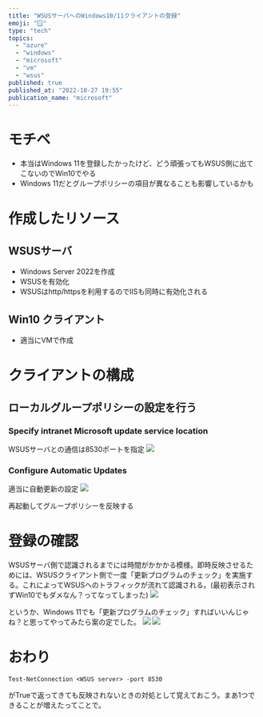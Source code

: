 ```yaml
---
title: "WSUSサーバへのWindows10/11クライアントの登録"
emoji: "🪟"
type: "tech"
topics:
  - "azure"
  - "windows"
  - "microsoft"
  - "vm"
  - "wsus"
published: true
published_at: "2022-10-27 19:55"
publication_name: "microsoft"
---
```


# モチベ
- 本当はWindows 11を登録したかったけど、どう頑張ってもWSUS側に出てこないのでWin10でやる
- Windows 11だとグループポリシーの項目が異なることも影響しているかも


# 作成したリソース

## WSUSサーバ
- Windows Server 2022を作成
- WSUSを有効化
- WSUSはhttp/httpsを利用するのでIISも同時に有効化される


## Win10 クライアント
- 適当にVMで作成

# クライアントの構成
## ローカルグループポリシーの設定を行う
### Specify intranet Microsoft update service location
WSUSサーバとの通信は8530ポートを指定
![](https://storage.googleapis.com/zenn-user-upload/36b9915b6fb1-20221027.png)

### Configure Automatic Updates
適当に自動更新の設定
![](https://storage.googleapis.com/zenn-user-upload/2a83bea202cb-20221027.png)

再起動してグループポリシーを反映する

# 登録の確認
WSUSサーバ側で認識されるまでには時間がかかかる模様。即時反映させるためには、WSUSクライアント側で一度「更新プログラムのチェック」を実施する。これによってWSUSへのトラフィックが流れて認識される。(最初表示されずWin10でもダメなん？ってなってしまった) 
![](https://storage.googleapis.com/zenn-user-upload/d6aaf4560762-20221027.png)

というか、Windows 11でも「更新プログラムのチェック」すればいいんじゃね？と思ってやってみたら案の定でした。
![](https://storage.googleapis.com/zenn-user-upload/27fd15e40b9c-20221027.png)
![](https://storage.googleapis.com/zenn-user-upload/24b3d034c1f4-20221027.png)

# おわり
```
Test-NetConnection <WSUS server> -port 8530
```
がTrueで返ってきても反映されないときの対処として覚えておこう。まあ1つできることが増えたってことで。